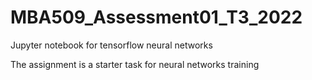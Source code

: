 # MBA509_Assessment01_T3_2022
Jupyter notebook for tensorflow neural networks

The assignment is a starter task for neural networks training
